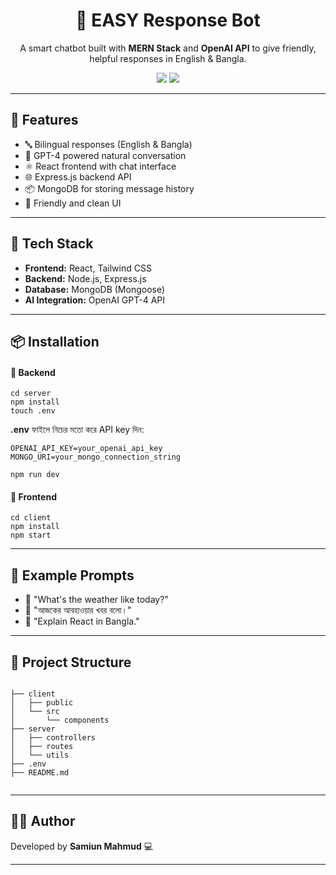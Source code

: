 <div align="center">
  <h1>🤖 EASY Response Bot</h1>
  <p>A smart chatbot built with <strong>MERN Stack</strong> and <strong>OpenAI API</strong> to give friendly, helpful responses in English & Bangla.</p>
  <img src="https://img.shields.io/badge/Stack-MERN-green" />
  <img src="https://img.shields.io/badge/API-OpenAI-blue" />
</div>

<hr/>

<div>
  <h2>🚀 Features</h2>
  <ul>
    <li>🔤 Bilingual responses (English & Bangla)</li>
    <li>🧠 GPT-4 powered natural conversation</li>
    <li>⚛️ React frontend with chat interface</li>
    <li>🌐 Express.js backend API</li>
    <li>📦 MongoDB for storing message history</li>
    <li>🌈 Friendly and clean UI</li>
  </ul>
</div>

<hr/>

<div>
  <h2>🧰 Tech Stack</h2>
  <ul>
    <li><strong>Frontend:</strong> React, Tailwind CSS</li>
    <li><strong>Backend:</strong> Node.js, Express.js</li>
    <li><strong>Database:</strong> MongoDB (Mongoose)</li>
    <li><strong>AI Integration:</strong> OpenAI GPT-4 API</li>
  </ul>
</div>

<hr/>

<div>
  <h2>📦 Installation</h2>
  <h4>🔧 Backend</h4>

  <pre><code>cd server
npm install
touch .env</code></pre>

  <p><strong>.env</strong> ফাইলে নিচের মতো করে API key দিন:</p>
  <pre><code>OPENAI_API_KEY=your_openai_api_key
MONGO_URI=your_mongo_connection_string</code></pre>

  <pre><code>npm run dev</code></pre>

  <h4>🎨 Frontend</h4>
  <pre><code>cd client
npm install
npm start</code></pre>
</div>

<hr/>

<div>
  <h2>🧪 Example Prompts</h2>
  <ul>
    <li>💬 "What's the weather like today?"</li>
    <li>💬 "আজকের আবহাওয়ার খবর বলো।"</li>
    <li>💬 "Explain React in Bangla."</li>
  </ul>
</div>

<hr/>

<div>
  <h2>📁 Project Structure</h2>
  <pre><code>
├── client
│   ├── public
│   └── src
│       └── components
├── server
│   ├── controllers
│   ├── routes
│   └── utils
├── .env
├── README.md
  </code></pre>
</div>

<hr/>

<div>
  <h2>🙋‍♂️ Author</h2>
  <p>Developed by <strong>Samiun Mahmud</strong> 💻</p>
  
</div>

<hr/>


